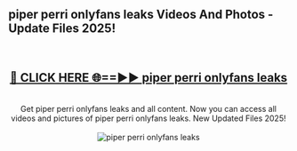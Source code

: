 <h2>piper perri onlyfans leaks Videos And Photos - Update Files 2025!</h2>
<br>
<div align="center">
<h2><a href="https://linkcuts.com/hfmhzwbr" rel="nofollow">🔴 CLICK HERE 🌐==►► piper perri onlyfans leaks</a></h2>
<br>
Get piper perri onlyfans leaks and all content. Now you can access all videos and pictures of piper perri onlyfans leaks. New Updated Files 2025!
<br>
<br>
<a href="https://linkcuts.com/hfmhzwbr" rel="nofollow" data-target="animated-image.originalLink"><img src="https://i.ibb.co.com/WyWwxjT/player-gif2.gif" alt="piper perri onlyfans leaks" style="max-width: 100%; display: inline-block;" data-target="animated-image.originalImage"></a>
</div>
<br>